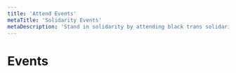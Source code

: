 ```yaml
---
title: 'Attend Events'
metaTitle: 'Solidarity Events'
metaDescription: 'Stand in solidarity by attending black trans solidarity events.'
---
```


# Events